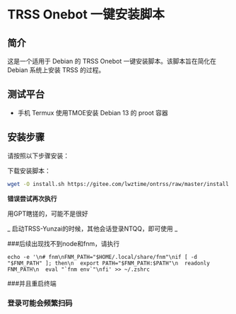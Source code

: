 # TRSS Onebot 一键安装脚本

## 简介

这是一个适用于 Debian 的 TRSS Onebot 一键安装脚本。该脚本旨在简化在 Debian 系统上安装 TRSS 的过程。

## 测试平台

- 手机 Termux 使用TMOE安装 Debian 13 的 proot 容器

## 安装步骤

请按照以下步骤安装：

下载安装脚本：
   ```bash
   wget -O install.sh https://gitee.com/lwztime/ontrss/raw/master/install.sh && chmod 777 install.sh && ./install.sh
   ```
 **错误尝试再次执行** 
 
用GPT瞎搓的，可能不是很好

 _ 启动TRSS-Yunzai的时候，其他会话登录NTQQ，即可使用 _

 ###后续出现找不到node和fnm，请执行

```
echo -e '\n# fnm\nFNM_PATH="$HOME/.local/share/fnm"\nif [ -d "$FNM_PATH" ]; then\n  export PATH="$FNM_PATH:$PATH"\n  readonly FNM_PATH\n  eval "`fnm env`"\nfi' >> ~/.zshrc
```
###并且重启终端

### 登录可能会频繁扫码